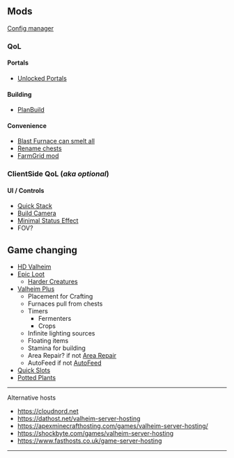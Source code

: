 
## Mods
[Config manager](https://valheim.thunderstore.io/package/Azumatt/Official_BepInEx_ConfigurationManager/17.0.0/)

### QoL

#### Portals
- [Unlocked Portals](https://valheim.thunderstore.io/package/Crystal/ProperPortals/1.2.2/)

#### Building
- [PlanBuild](https://www.nexusmods.com/valheim/mods/1125)

#### Convenience
- [Blast Furnace can smelt all](https://valheim.thunderstore.io/package/SpaceDrive/BlastFurnaceAllOres/)
- [Rename chests](https://valheim.thunderstore.io/package/GemHunter1/CustomChestName/1.1.0/)
- [FarmGrid mod](https://valheim.thunderstore.io/package/Nexus/FarmGrid/)

### ClientSide QoL (_aka optional_)
#### UI / Controls
- [Quick Stack](https://valheim.thunderstore.io/package/Goldenrevolver/Quick_Stack_Store_Sort_Trash_Restock/1.2.4/)
- [Build Camera](https://valheim.thunderstore.io/package/gittywithexcitement/Build_Camera/1.6.1/)
- [Minimal Status Effect](https://valheim.thunderstore.io/package/RandyKnapp/MinimalStatusEffects/)
- FOV?


## Game changing
- [HD Valheim](https://www.nexusmods.com/valheim/mods/302)
-  [Epic Loot](https://www.nexusmods.com/valheim/mods/387 "https://www.nexusmods.com/valheim/mods/387")
	- [Harder Creatures](https://valheim.thunderstore.io/package/Smoothbrain/CreatureLevelAndLootControl/)
- [Valheim Plus](https://valheim.thunderstore.io/package/ValheimPlus/ValheimPlus/)
	- Placement for Crafting
	- Furnaces pull from chests
	- Timers
		- Fermenters
		- Crops
	- Infinite lighting sources
	- Floating items
	- Stamina for building
	- Area Repair? if not [Area Repair](https://valheim.thunderstore.io/package/Azumatt/AzuAreaRepair/1.0.1/)
	- AutoFeed if not [AutoFeed](https://valheim.thunderstore.io/package/aedenthorn_nexus/AutoFeed/)
- [Quick Slots](https://valheim.thunderstore.io/package/RandyKnapp/EquipmentAndQuickSlots/2.1.1/)
- [Potted Plants](https://www.nexusmods.com/valheim/mods/931)

---

Alternative hosts
- https://cloudnord.net
- https://dathost.net/valheim-server-hosting
- https://apexminecrafthosting.com/games/valheim-server-hosting/
- https://shockbyte.com/games/valheim-server-hosting
- https://www.fasthosts.co.uk/game-server-hosting
****